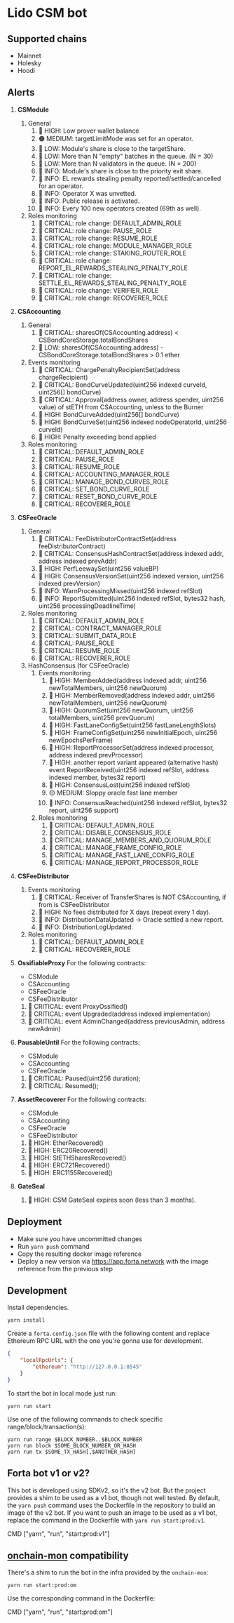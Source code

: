 # Lido CSM bot

## Supported chains

- Mainnet
- Holesky
- Hoodi

## Alerts

1. **CSModule**
    1. General
        1. 🔴 HIGH: Low prover wallet balance
        2. 🟠 MEDIUM: targetLimitMode was set for an operator.
        3. 🫧 LOW: Module's share is close to the targetShare.
        4. 🫧 LOW: More than N "empty" batches in the queue. (N = 30)
        5. 🫧 LOW: More than N validators in the queue. (N = 200)
        6. 🔵 INFO: Module's share is close to the priority exit share.
        7. 🔵 INFO: EL rewards stealing penalty reported/settled/cancelled for an operator.
        8. 🔵 INFO: Operator X was unvetted.
        9. 🔵 INFO: Public release is activated.
        10. 🔵 INFO: Every 100 new operators created (69th as well).
    2. Roles monitoring
        1. 🚨 CRITICAL: role change: DEFAULT_ADMIN_ROLE
        2. 🚨 CRITICAL: role change: PAUSE_ROLE
        3. 🚨 CRITICAL: role change: RESUME_ROLE
        4. 🚨 CRITICAL: role change: MODULE_MANAGER_ROLE
        5. 🚨 CRITICAL: role change: STAKING_ROUTER_ROLE
        6. 🚨 CRITICAL: role change: REPORT_EL_REWARDS_STEALING_PENALTY_ROLE
        7. 🚨 CRITICAL: role change: SETTLE_EL_REWARDS_STEALING_PENALTY_ROLE
        8. 🚨 CRITICAL: role change: VERIFIER_ROLE
        9. 🚨 CRITICAL: role change: RECOVERER_ROLE
2. **CSAccounting**
    1. General
        1. 🚨 CRITICAL: sharesOf(CSAccounting.address) < CSBondCoreStorage.totalBondShares
        2. 🫧 LOW: sharesOf(CSAccounting.address) - CSBondCoreStorage.totalBondShares > 0.1 ether
    2. Events monitoring
        1. 🚨 CRITICAL: ChargePenaltyRecipientSet(address chargeRecipient)
        2. 🚨 CRITICAL: BondCurveUpdated(uint256 indexed curveId, uint256[] bondCurve)
        3. 🚨 CRITICAL: Approval(address owner, address spender, uint256 value) of stETH from CSAccounting, unless to the Burner
        4. 🔴 HIGH: BondCurveAdded(uint256[] bondCurve)
        5. 🔴 HIGH: BondCurveSet(uint256 indexed nodeOperatorId, uint256 curveId)
        6. 🔴 HIGH: Penalty exceeding bond applied
    3. Roles monitoring
        1. 🚨 CRITICAL: DEFAULT_ADMIN_ROLE
        2. 🚨 CRITICAL: PAUSE_ROLE
        3. 🚨 CRITICAL: RESUME_ROLE
        4. 🚨 CRITICAL: ACCOUNTING_MANAGER_ROLE
        5. 🚨 CRITICAL: MANAGE_BOND_CURVES_ROLE
        6. 🚨 CRITICAL: SET_BOND_CURVE_ROLE
        7. 🚨 CRITICAL: RESET_BOND_CURVE_ROLE
        8. 🚨 CRITICAL: RECOVERER_ROLE
3. **CSFeeOracle**
    1. General
        1. 🚨 CRITICAL: FeeDistributorContractSet(address feeDistributorContract)
        2. 🚨 CRITICAL: ConsensusHashContractSet(address indexed addr, address indexed prevAddr)
        3. 🔴 HIGH: PerfLeewaySet(uint256 valueBP)
        4. 🔴 HIGH: ConsensusVersionSet(uint256 indexed version, uint256 indexed prevVersion)
        5. 🫧 INFO: WarnProcessingMissed(uint256 indexed refSlot)
        6. 🫧 INFO: ReportSubmitted(uint256 indexed refSlot, bytes32 hash, uint256 processingDeadlineTime)
    2. Roles monitoring
        1. 🚨 CRITICAL: DEFAULT_ADMIN_ROLE
        2. 🚨 CRITICAL: CONTRACT_MANAGER_ROLE
        3. 🚨 CRITICAL: SUBMIT_DATA_ROLE
        4. 🚨 CRITICAL: PAUSE_ROLE
        5. 🚨 CRITICAL: RESUME_ROLE
        6. 🚨 CRITICAL: RECOVERER_ROLE
    3. HashConsensus (for CSFeeOracle)
        1. Events monitoring
            1. 🔴 HIGH: MemberAdded(address indexed addr, uint256 newTotalMembers, uint256 newQuorum)
            2. 🔴 HIGH: MemberRemoved(address indexed addr, uint256 newTotalMembers, uint256 newQuorum)
            3. 🔴 HIGH: QuorumSet(uint256 newQuorum, uint256 totalMembers, uint256 prevQuorum)
            4. 🔴 HIGH: FastLaneConfigSet(uint256 fastLaneLengthSlots)
            5. 🔴 HIGH: FrameConfigSet(uint256 newInitialEpoch, uint256 newEpochsPerFrame)
            6. 🔴 HIGH: ReportProcessorSet(address indexed processor, address indexed prevProcessor)
            7. 🔴 HIGH: another report variant appeared (alternative hash) event ReportReceived(uint256 indexed refSlot, address indexed member, bytes32 report)
            8. 🔴 HIGH: ConsensusLost(uint256 indexed refSlot)
            9. 🟡 MEDIUM: Sloppy oracle fast lane member
            10. 🔵 INFO: ConsensusReached(uint256 indexed refSlot, bytes32 report, uint256 support)
        2. Roles monitoring
            1. 🚨 CRITICAL: DEFAULT_ADMIN_ROLE
            2. 🚨 CRITICAL: DISABLE_CONSENSUS_ROLE
            3. 🚨 CRITICAL: MANAGE_MEMBERS_AND_QUORUM_ROLE
            4. 🚨 CRITICAL: MANAGE_FRAME_CONFIG_ROLE
            5. 🚨 CRITICAL: MANAGE_FAST_LANE_CONFIG_ROLE
            6. 🚨 CRITICAL: MANAGE_REPORT_PROCESSOR_ROLE
4. **CSFeeDistributor**

    1. Events monitoring
        1. 🚨 CRITICAL: Receiver of TransferShares is NOT CSAccounting, if from is CSFeeDistributor
        2. 🔴 HIGH: No fees distributed for X days (repeat every 1 day).
        3. 🔵 INFO: DistributionDataUpdated -> Oracle settled a new report.
        4. 🔵 INFO: DistributionLogUpdated.
    2. Roles monitoring
        1. 🚨 CRITICAL: DEFAULT_ADMIN_ROLE
        2. 🚨 CRITICAL: RECOVERER_ROLE

5. **OssifiableProxy**
   For the following contracts:

    - CSModule
    - CSAccounting
    - CSFeeOracle
    - CSFeeDistributor

    1. 🚨 CRITICAL: event ProxyOssified()
    2. 🚨 CRITICAL: event Upgraded(address indexed implementation)
    3. 🚨 CRITICAL: event AdminChanged(address previousAdmin, address newAdmin)

6. **PausableUntil**
   For the following contracts:

    - CSModule
    - CSAccounting
    - CSFeeOracle

    1. 🚨 CRITICAL: Paused(uint256 duration);
    2. 🚨 CRITICAL: Resumed();

7. **AssetRecoverer**
   For the following contracts:

    - CSModule
    - CSAccounting
    - CSFeeOracle
    - CSFeeDistributor

    1. 🔴 HIGH: EtherRecovered()
    2. 🔴 HIGH: ERC20Recovered()
    3. 🔴 HIGH: StETHSharesRecovered()
    4. 🔴 HIGH: ERC721Recovered()
    5. 🔴 HIGH: ERC1155Recovered()

8. **GateSeal**
    1. 🔴 HIGH: CSM GateSeal expires soon (less than 3 months).

## Deployment

- Make sure you have uncommitted changes
- Run `yarn push` command
- Copy the resulting docker image reference
- Deploy a new version via https://app.forta.network with the image reference from the previous step

## Development

Install dependencies.

```shell
yarn install
```

Create a `forta.config.json` file with the following content and replace Ethereum RPC URL with the
one you're gonna use for development.

```json
{
    "localRpcUrls": {
        "ethereum": "http://127.0.0.1:8545"
    }
}
```

To start the bot in local mode just run:

```shell
yarn run start
```

Use one of the following commands to check specific range/block/transaction(s):

```shell
yarn run range $BLOCK_NUMBER..$BLOCK_NUMBER
yarn run block $SOME_BLOCK_NUMBER_OR_HASH
yarn run tx $SOME_TX_HASH[,$ANOTHER_HASH]
```

## Forta bot v1 or v2?

This bot is developed using SDKv2, so it's the v2 bot. But the project provides a shim to be used as
a v1 bot, though not well tested. By default, the `yarn push` command uses the Dockerfile in the
repository to build an image of the v2 bot. If you want to push an image to be used as a v1 bot,
replace the command in the Dockerfile with `yarn run start:prod:v1`.

CMD ["yarn", "run", "start:prod:v1"]

## [onchain-mon](https://github.com/lidofinance/onchain-mon) compatibility

There's a shim to run the bot in the infra provided by the `onchain-mon`:

```shell
yarn run start:prod:om
```

Use the corresponding command in the Dockerfile:

CMD ["yarn", "run", "start:prod:om"]
